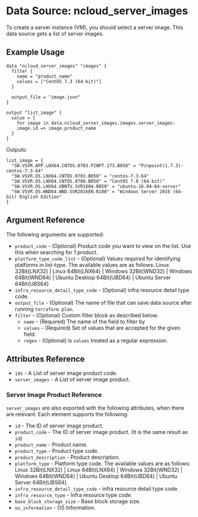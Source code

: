 # Data Source: ncloud_server_images

To create a server instance (VM), you should select a server image. This data source gets a list of server images.

## Example Usage

```hcl
data "ncloud_server_images" "images" {
  filter {
    name = "product_name"
    values = ["CentOS 7.3 (64-bit)"]
  }

  output_file = "image.json" 
}

output "list_image" {
  value = {
    for image in data.ncloud_server_images.images.server_images:
    image.id => image.product_name
  }
}
```

Outputs: 
```hcl
list_image = {
  "SW.VSVR.APP.LNX64.CNTOS.0703.PINPT.173.B050" = "Pinpoint(1.7.3)-centos-7.3-64"
  "SW.VSVR.OS.LNX64.CNTOS.0703.B050" = "centos-7.3-64"
  "SW.VSVR.OS.LNX64.CNTOS.0708.B050" = "CentOS 7.8 (64-bit)"
  "SW.VSVR.OS.LNX64.UBNTU.SVR1604.B050" = "ubuntu-16.04-64-server"
  "SW.VSVR.OS.WND64.WND.SVR2016EN.B100" = "Windows Server 2016 (64-bit) English Edition"
}
```

## Argument Reference

The following arguments are supported:

* `product_code` - (Optional) Product code you want to view on the list. Use this when searching for 1 product.
* `platform_type_code_list` - (Optional) Values required for identifying platforms in list-type.
    The available values are as follows: Linux 32Bit(LNX32) | Linux 64Bit(LNX64) | Windows 32Bit(WND32) | Windows 64Bit(WND64) | Ubuntu Desktop 64Bit(UBD64) | Ubuntu Server 64Bit(UBS64)
* `infra_resource_detail_type_code` - (Optional) infra resource detail type code.
* `output_file` - (Optional) The name of file that can save data source after running `terraform plan`.
* `filter` - (Optional) Custom filter block as described below.
  * `name` - (Required) The name of the field to filter by
  * `values` - (Required) Set of values that are accepted for the given field.
  * `regex` - (Optional) is `values` treated as a regular expression.

## Attributes Reference

* `ids` - A List of server image product code.
* `server_images` - A List of server image product.

### Server Image Product Reference

`server_images` are also exported with the following attributes, when there are relevant: Each element supports the following:

* `id` - The ID of server image product.
* `product_code` - The ID of server image product. (It is the same result as `id`)
* `product_name` - Product name.
* `product_type` - Product type code.
* `product_description` - Product description.
* `platform_type` - Platform type code.
    The available values are as follows: Linux 32Bit(LNX32) | Linux 64Bit(LNX64) | Windows 32Bit(WND32) | Windows 64Bit(WND64) | Ubuntu Desktop 64Bit(UBD64) | Ubuntu Server 64Bit(UBS64).
* `infra_resource_detail_type_code` - infra resource detail type code.
* `infra_resource_type` - Infra resource type code.
* `base_block_storage_size` - Base block storage size.
* `os_information` - OS Information.
